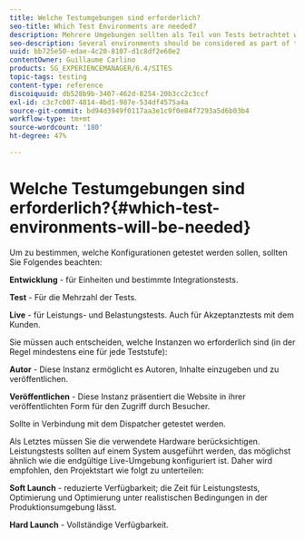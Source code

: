 ```yaml
---
title: Welche Testumgebungen sind erforderlich?
seo-title: Which Test Environments are needed?
description: Mehrere Umgebungen sollten als Teil von Tests betrachtet werden
seo-description: Several environments should be considered as part of testing
uuid: bb725e50-edae-4c20-8107-d1c8df2e60e2
contentOwner: Guillaume Carlino
products: SG_EXPERIENCEMANAGER/6.4/SITES
topic-tags: testing
content-type: reference
discoiquuid: db528b9b-3407-462d-8254-20b3cc2c3ccf
exl-id: c3c7c007-4814-4bd1-987e-534df4575a4a
source-git-commit: bd94d3949f0117aa3e1c9f0e84f7293a5d6b03b4
workflow-type: tm+mt
source-wordcount: '180'
ht-degree: 47%

---
```


# Welche Testumgebungen sind erforderlich?{#which-test-environments-will-be-needed}

Um zu bestimmen, welche Konfigurationen getestet werden sollen, sollten Sie Folgendes beachten:

**Entwicklung** - für Einheiten und bestimmte Integrationstests.

**Test** - Für die Mehrzahl der Tests.

**Live** - für Leistungs- und Belastungstests. Auch für Akzeptanztests mit dem Kunden.

Sie müssen auch entscheiden, welche Instanzen wo erforderlich sind (in der Regel mindestens eine für jede Teststufe):

**Autor** - Diese Instanz ermöglicht es Autoren, Inhalte einzugeben und zu veröffentlichen.

**Veröffentlichen** - Diese Instanz präsentiert die Website in ihrer veröffentlichten Form für den Zugriff durch Besucher.

Sollte in Verbindung mit dem Dispatcher getestet werden.

Als Letztes müssen Sie die verwendete Hardware berücksichtigen. Leistungstests sollten auf einem System ausgeführt werden, das möglichst ähnlich wie die endgültige Live-Umgebung konfiguriert ist. Daher wird empfohlen, den Projektstart wie folgt zu unterteilen:

**Soft Launch** - reduzierte Verfügbarkeit; die Zeit für Leistungstests, Optimierung und Optimierung unter realistischen Bedingungen in der Produktionsumgebung lässt.

**Hard Launch** - Vollständige Verfügbarkeit.
